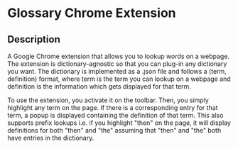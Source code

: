 # Glossary Chrome Extension

## Description
A Google Chrome extension that allows you to lookup words on a webpage. The extension is dictionary-agnostic so that you can plug-in any dictionary you want. The dictionary is implemented as a .json file and follows a (term, definition) format, where term is the term you can lookup  on a webpage and definition is the information which gets displayed for that term. 

To use the extension, you activate it on the toolbar. Then, you simply highlight any term on the page. If there is a corresponding entry for that term, a popup is displayed containing the definition of that term. This also supports prefix lookups i.e. if you highlight "then" on the page, it will display definitions for both "then" and "the" assuming that "then" and "the" both have entries in the dictionary.